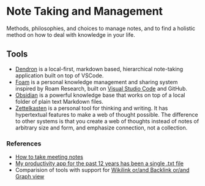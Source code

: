 # Note Taking and Management

Methods, philosophies, and choices to manage notes, and to find a holistic method on how to deal with knowledge in your life.

## Tools

- [Dendron](https://github.com/dendronhq/dendron) is a local-first, markdown based, hierarchical note-taking application built on top of VSCode.
- [Foam](https://github.com/foambubble/foam) is a personal knowledge management and sharing system inspired by Roam Research, built on [Visual Studio Code](https://code.visualstudio.com) and GitHub.
- [Obsidian](https://obsidian.md) is a powerful knowledge base that works on top of
a local folder of plain text Markdown files.
- [Zettelkasten](https://zettelkasten.de/introduction/) is a personal tool for thinking and writing. It has hypertextual features to make a web of thought possible. The difference to other systems is that you create a web of thoughts instead of notes of arbitrary size and form, and emphasize connection, not a collection.

### References

- [How to take meeting notes](https://barehands.substack.com/p/how-to-take-meeting-notes)
- [My productivity app for the past 12 years has been a single .txt file](https://jeffhuang.com/productivity_text_file/)
- Comparision of tools with support for [Wikilink or/and Backlink or/and Graph view](https://www.notion.so/db13644f08144495ad9877f217a161a1)
